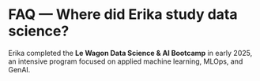 # FAQ — Where did Erika study data science?

Erika completed the **Le Wagon Data Science & AI Bootcamp** in early 2025, an intensive program focused on applied machine learning, MLOps, and GenAI.

